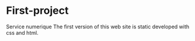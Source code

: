 # First-project
Service numerique
The first version of this web site is static developed with css and html.
